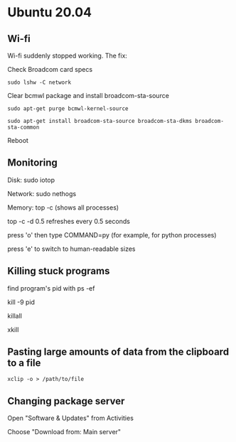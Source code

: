 # Ubuntu 20.04

## Wi-fi

Wi-fi suddenly stopped working. The fix:

Check Broadcom card specs

`sudo lshw -C network`

Clear bcmwl package and install broadcom-sta-source

`sudo apt-get purge bcmwl-kernel-source`

`sudo apt-get install broadcom-sta-source broadcom-sta-dkms broadcom-sta-common`

Reboot

## Monitoring

Disk: sudo iotop

Network: sudo nethogs

Memory: top -c (shows all processes)

top -c -d 0.5 refreshes every 0.5 seconds

press 'o' then type COMMAND=py (for example, for python processes)

press 'e' to switch to human-readable sizes

## Killing stuck programs

find program's pid with
ps -ef

kill -9 pid

killall

xkill

## Pasting large amounts of data from the clipboard to a file

`xclip -o > /path/to/file`

## Changing package server

Open "Software & Updates" from Activities

Choose "Download from: Main server"
